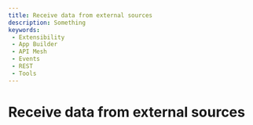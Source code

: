 ```yaml
---
title: Receive data from external sources
description: Something
keywords:
 - Extensibility
 - App Builder
 - API Mesh
 - Events
 - REST
 - Tools
---
```


# Receive data from external sources
